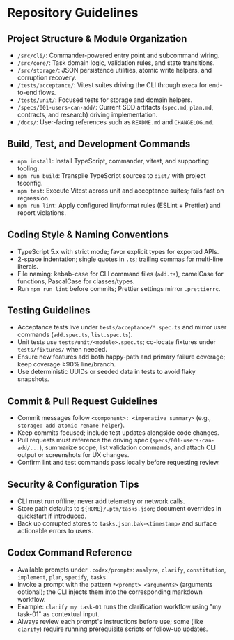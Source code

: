 # Repository Guidelines

## Project Structure & Module Organization
- `/src/cli/`: Commander-powered entry point and subcommand wiring.
- `/src/core/`: Task domain logic, validation rules, and state transitions.
- `/src/storage/`: JSON persistence utilities, atomic write helpers, and corruption recovery.
- `/tests/acceptance/`: Vitest suites driving the CLI through `execa` for end-to-end flows.
- `/tests/unit/`: Focused tests for storage and domain helpers.
- `/specs/001-users-can-add/`: Current SDD artifacts (`spec.md`, `plan.md`, contracts, and research) driving implementation.
- `/docs/`: User-facing references such as `README.md` and `CHANGELOG.md`.

## Build, Test, and Development Commands
- `npm install`: Install TypeScript, commander, vitest, and supporting tooling.
- `npm run build`: Transpile TypeScript sources to `dist/` with project tsconfig.
- `npm test`: Execute Vitest across unit and acceptance suites; fails fast on regression.
- `npm run lint`: Apply configured lint/format rules (ESLint + Prettier) and report violations.

## Coding Style & Naming Conventions
- TypeScript 5.x with strict mode; favor explicit types for exported APIs.
- 2-space indentation; single quotes in `.ts`; trailing commas for multi-line literals.
- File naming: kebab-case for CLI command files (`add.ts`), camelCase for functions, PascalCase for classes/types.
- Run `npm run lint` before commits; Prettier settings mirror `.prettierrc`.

## Testing Guidelines
- Acceptance tests live under `tests/acceptance/*.spec.ts` and mirror user commands (`add.spec.ts`, `list.spec.ts`).
- Unit tests use `tests/unit/<module>.spec.ts`; co-locate fixtures under `tests/fixtures/` when needed.
- Ensure new features add both happy-path and primary failure coverage; keep coverage ≥90% line/branch.
- Use deterministic UUIDs or seeded data in tests to avoid flaky snapshots.

## Commit & Pull Request Guidelines
- Commit messages follow `<component>: <imperative summary>` (e.g., `storage: add atomic rename helper`).
- Keep commits focused; include test updates alongside code changes.
- Pull requests must reference the driving spec (`specs/001-users-can-add/...`), summarize scope, list validation commands, and attach CLI output or screenshots for UX changes.
- Confirm lint and test commands pass locally before requesting review.

## Security & Configuration Tips
- CLI must run offline; never add telemetry or network calls.
- Store path defaults to `${HOME}/.ptm/tasks.json`; document overrides in quickstart if introduced.
- Back up corrupted stores to `tasks.json.bak-<timestamp>` and surface actionable errors to users.

## Codex Command Reference
- Available prompts under `.codex/prompts`: `analyze`, `clarify`, `constitution`, `implement`, `plan`, `specify`, `tasks`.
- Invoke a prompt with the pattern `*<prompt> <arguments>` (arguments optional); the CLI injects them into the corresponding markdown workflow.
- Example: `clarify my task-01` runs the clarification workflow using "my task-01" as contextual input.
- Always review each prompt's instructions before use; some (like `clarify`) require running prerequisite scripts or follow-up updates.

